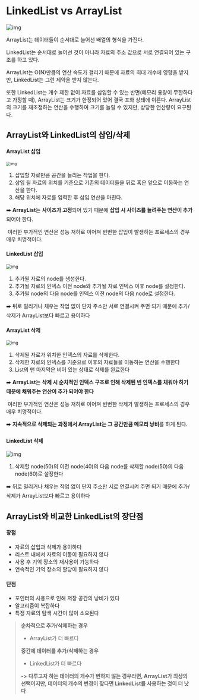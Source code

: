 # LinkedList vs ArrayList



![img](https://www.nextree.co.kr/content/images/2021/01/jdchoi_20140225_arrayvslinkedlist11.png)



ArrayList는 데이터들이 순서대로 늘어선 배열의 형식을 가진다.

LinkedList는 순서대로 늘어선 것이 아니라 자료의 주소 값으로 서로 연결되어 있는 구조를 하고 있다.



ArrayList는 O(N)만큼의 연산 속도가 걸리기 때문에 자료의 최대 개수에 영향을 받지만, LinkedList는 그런 제약을 받지 않는다. 

또한 LinkedList는 개수 제한 없이 자료를 삽입할 수 있는 반면(메모리 용량이 무한하다고 가정할 때), ArrayList는 크기가 한정되어 있어 결국 포화 상태에 이른다. ArrayList의 크기를 재조정하는 연산을 수행하여 크기를 늘릴 수 있지만, 상당한 연산량이 요구된다.





## ArrayList와 LinkedList의 삽입/삭제

#### ArrayList 삽입

<img src="https://t1.daumcdn.net/cfile/tistory/991E4D335B1CF09A23" alt="img" style="zoom:70%;" />

1. 삽입할 자료만큼 공간을 늘리는 작업을 한다.
2. 삽입 될 자료의 위치를 기준으로 기존의 데이터들을 뒤로 혹은 앞으로 이동하는 연산을 한다.
3. 해당 위치에 자료를 입력한 후 삽입 연산을 마친다.



:arrow_right: **ArrayList**는 **사이즈가 고정**되어 있기 때문에 **삽입 시 사이즈를 늘려주는 연산이 추가**되어야 한다.

​	이러한 부가적인 연산은 성능 저하로 이어져 빈번한 삽입이 발생하는 프로세스의 경우 매우 치명적이다.



#### LinkedList 삽입

<img src="https://t1.daumcdn.net/cfile/tistory/997C693C5B1CF1362B" alt="img" style="zoom:80%;" />

1. 추가될 자료의 node를 생성한다.
2. 추가될 자료의 인덱스 이전 node와 추가될 자료 인덱스 이후 node를 설정한다.
3. 추가될 node의 다음 node를 인덱스 이전 node의 다음 node로 설정한다.



:arrow_right: 뒤로 밀리거나 채우는 작업 없이 단지 주소만 서로 연결시켜 주면 되기 때문에 추가/삭제가 ArrayList보다 빠르고 용이하다





#### ArrayList 삭제

<img src="https://t1.daumcdn.net/cfile/tistory/99C515395B1CF0FD37" alt="img" style="zoom:80%;" />

1. 삭제될 자료가 위치한 인덱스의 자료를 삭제한다.
2. 삭제한 자료의 인덱스를 기준으로 이후의 자료들을 이동하는 연산을 수행한다
3. List의 맨 마지막은 비어 있는 상태로 삭제를 완료한다



:arrow_right: **ArrayList**는 **삭제 시 순차적인 인덱스 구조로 인해 삭제된 빈 인덱스를 채워야 하기 때문에 채워주는 연산이 추가 되어야 한다**

​	이러한 부가적인 연산은 성능 저하로 이어져 빈번한 삭제가 발생하는 프로세스의 경우 매우 치명적이다.

:arrow_right: **지속적으로 삭제되는 과정에서 ArrayList는 그 공간만큼 메모리 낭비**를 하게 된다.



#### LinkedList 삭제

![img](https://t1.daumcdn.net/cfile/tistory/992C70365B1CF1BF33)

1. 삭제할 node(50)의 이전 node(40)의 다음 node를 삭제할 node(50)의 다음 node(60)로 설정한다



:arrow_right: 뒤로 밀리거나 채우는 작업 없이 단지 주소만 서로 연결시켜 주면 되기 때문에 추가/삭제가 ArrayList보다 빠르고 용이하다





## ArrayList와 비교한 LinkedList의 장단점

#### 장점

- 자료의 삽입과 삭제가 용이하다
- 리스트 내에서 자료의 이동이 필요하지 않다
- 사용 후 기억 장소의 재사용이 가능하다
- 연속적인 기억 장소의 할당이 필요하지 않다



#### 단점

- 포인터의 사용으로 인해 저장 공간의 낭비가 있다
- 알고리즘이 복잡하다
- 특정 자료의 탐색 시간이 많이 소요된다





> **순차적으로 추가/삭제하는 경우** 
>
> - ArrayList가 더 빠르다
>
> **중간에 데이터를 추가/삭제하는 경우**
>
> - LinkedList가 더 빠르다
>
>   
>
> **->** **다루고자 하는 데이터의 개수가 변하지 않는 경우라면, ArrayList가 최상의 선택이지만, 데이터의 개수의 변경이 잦다면 LinkedList를 사용하는 것이 더 낫다**

